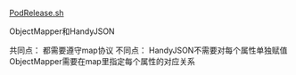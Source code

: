 
[PodRelease.sh](https://github.com/ThreeGayHub/SolarNetwork/blob/master/PodRelease.sh)

ObjectMapper和HandyJSON

共同点：
都需要遵守map协议
不同点：
HandyJSON不需要对每个属性单独赋值
ObjectMapper需要在map里指定每个属性的对应关系
